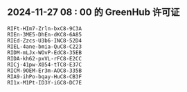 ## 2024-11-27 08 : 00 的 GreenHub 许可证
```
RIFt-HIm7-Zrln-bxC8-9C3A
RIEn-3ME5-DhEn-dKC8-6A85
RIEd-Zzcs-U3b6-INC8-52D4
RIEL-4ane-bmia-QuC8-C223
RIDM-mLJx-WOvP-EdC8-35EB
RIDA-kh62-pxVL-rFC8-E2CC
RICj-41pw-X054-tTC8-E37C
RICM-9OEM-Er3m-AOC8-335B
RIA9-ihPo-bqay-HuC8-CB3F
RI1x-M1Pt-ID3Y-iGC8-DC7E
```
